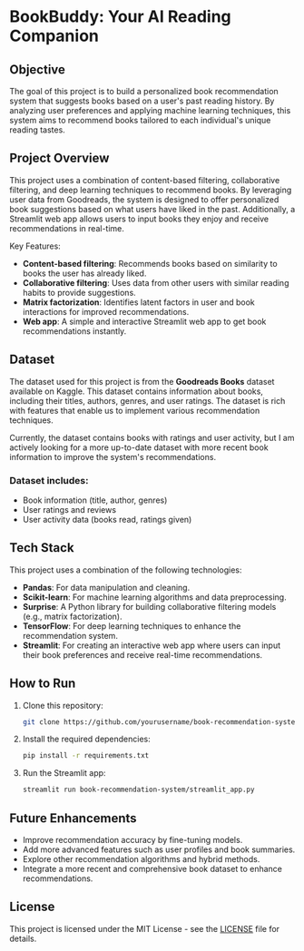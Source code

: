# BookBuddy: Your AI Reading Companion

## Objective
The goal of this project is to build a personalized book recommendation system that suggests books based on a user's past reading history. By analyzing user preferences and applying machine learning techniques, this system aims to recommend books tailored to each individual's unique reading tastes.

## Project Overview
This project uses a combination of content-based filtering, collaborative filtering, and deep learning techniques to recommend books. By leveraging user data from Goodreads, the system is designed to offer personalized book suggestions based on what users have liked in the past. Additionally, a Streamlit web app allows users to input books they enjoy and receive recommendations in real-time.

Key Features:
- **Content-based filtering**: Recommends books based on similarity to books the user has already liked.
- **Collaborative filtering**: Uses data from other users with similar reading habits to provide suggestions.
- **Matrix factorization**: Identifies latent factors in user and book interactions for improved recommendations.
- **Web app**: A simple and interactive Streamlit web app to get book recommendations instantly.

## Dataset
The dataset used for this project is from the **Goodreads Books** dataset available on Kaggle. This dataset contains information about books, including their titles, authors, genres, and user ratings. The dataset is rich with features that enable us to implement various recommendation techniques.

Currently, the dataset contains books with ratings and user activity, but I am actively looking for a more up-to-date dataset with more recent book information to improve the system's recommendations.

### Dataset includes:
- Book information (title, author, genres)
- User ratings and reviews
- User activity data (books read, ratings given)

## Tech Stack
This project uses a combination of the following technologies:
- **Pandas**: For data manipulation and cleaning.
- **Scikit-learn**: For machine learning algorithms and data preprocessing.
- **Surprise**: A Python library for building collaborative filtering models (e.g., matrix factorization).
- **TensorFlow**: For deep learning techniques to enhance the recommendation system.
- **Streamlit**: For creating an interactive web app where users can input their book preferences and receive real-time recommendations.

## How to Run
1. Clone this repository:
    ```bash
    git clone https://github.com/yourusername/book-recommendation-system.git
    ```
2. Install the required dependencies:
    ```bash
    pip install -r requirements.txt
    ```
3. Run the Streamlit app:
    ```bash
    streamlit run book-recommendation-system/streamlit_app.py
    ```

## Future Enhancements
- Improve recommendation accuracy by fine-tuning models.
- Add more advanced features such as user profiles and book summaries.
- Explore other recommendation algorithms and hybrid methods.
- Integrate a more recent and comprehensive book dataset to enhance recommendations.

## License
This project is licensed under the MIT License - see the [LICENSE](LICENSE) file for details.